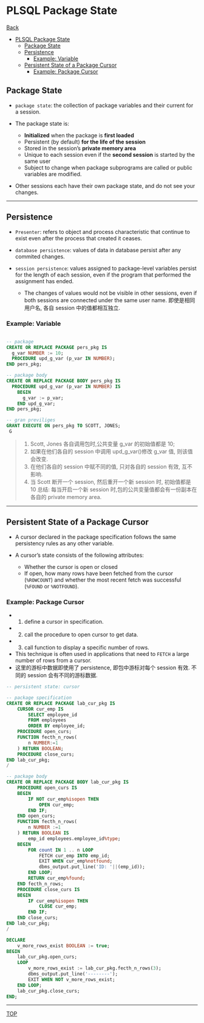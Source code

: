 # PLSQL Package State

[Back](../index.md)

- [PLSQL Package State](#plsql-package-state)
  - [Package State](#package-state)
  - [Persistence](#persistence)
    - [Example: Variable](#example-variable)
  - [Persistent State of a Package Cursor](#persistent-state-of-a-package-cursor)
    - [Example: Package Cursor](#example-package-cursor)

## Package State

- `package state`: the collection of package variables and their current for a session.

- The package state is:

  - **Initialized** when the package is **first loaded**
  - Persistent (by default) **for the life of the session**
  - Stored in the session’s **private memory area**
  - Unique to each session even if the **second session** is started by the same user
  - Subject to change when package subprograms are called or public variables are modified.

- Other sessions each have their own package state, and do not see your changes.

---

## Persistence

- `Presenter`: refers to object and process characteristic that continue to exist even after the process that created it ceases.

- `database persistence`: values of data in database persist after any commited changes.
- `session persistence`: values assigned to package-level variables persist for the length of each session, even if the program that performed the assignment has ended.

  - The changes of values would not be visible in other sessions, even if both sessions are connected under the same user name. 即使是相同用户名, 各自 session 中的值都相互独立.

### Example: Variable

```sql

-- package
CREATE OR REPLACE PACKAGE pers_pkg IS
  g_var NUMBER := 10;
  PROCEDURE upd_g_var (p_var IN NUMBER);
END pers_pkg;

-- package body
CREATE OR REPLACE PACKAGE BODY pers_pkg IS
  PROCEDURE upd_g_var (p_var IN NUMBER) IS
    BEGIN
      g_var := p_var;
    END upd_g_var;
END pers_pkg;

-- gran previliges
GRANT EXECUTE ON pers_pkg TO SCOTT, JONES;
 G
```

> 1.  Scott, Jones 各自调用包时,公共变量 g_var 的初始值都是 10;
> 2.  如果在他们各自的 session 中调用 upd_g_var()修改 g_var 值, 则该值会改变.
> 3.  在他们各自的 session 中赋不同的值, 只对各自的 session 有效, 互不影响.
> 4.  当 Scott 断开一个 session, 然后重开一个新 session 时, 初始值都是 10
>     总结: 每当开启一个新 session 时,包的公共变量值都会有一份副本在各自的 private memory area.

---

## Persistent State of a Package Cursor

- A cursor declared in the package specification follows the same persistency rules as any other variable.

- A cursor’s state consists of the following attributes:
  - Whether the cursor is open or closed
  - If open, how many rows have been fetched from the cursor (`%ROWCOUNT`) and whether the most recent fetch was successful (`%FOUND` or `%NOTFOUND`).

### Example: Package Cursor

- 1. define a cursor in specification.
- 2. call the procedure to open cursor to get data.
- 3. call function to display a specific number of rows.
- This technique is often used in applications that need to `FETCH` a large number of rows from a cursor.
- 这里的游标中数据即使用了 persistence, 即包中游标对每个 session 有效. 不同的 session 会有不同的游标数据.

```sql
-- persistent state: cursor

-- package specification
CREATE OR REPLACE PACKAGE lab_cur_pkg IS
    CURSOR cur_emp IS
        SELECT employee_id
        FROM employees
        ORDER BY employee_id;
    PROCEDURE open_curs;
    FUNCTION fecth_n_rows(
        n NUMBER:=1
    ) RETURN BOOLEAN;
    PROCEDURE close_curs;
END lab_cur_pkg;
/

-- package body
CREATE OR REPLACE PACKAGE BODY lab_cur_pkg IS
    PROCEDURE open_curs IS
    BEGIN
        IF NOT cur_emp%isopen THEN
            OPEN cur_emp;
        END IF;
    END open_curs;
    FUNCTION fecth_n_rows(
        n NUMBER :=1
    ) RETURN BOOLEAN IS
        emp_id employees.employee_id%type;
    BEGIN
        FOR count IN 1 .. n LOOP
            FETCH cur_emp INTO emp_id;
            EXIT WHEN cur_emp%notfound;
            dbms_output.put_line('ID: '||(emp_id));
        END LOOP;
        RETURN cur_emp%found;
    END fecth_n_rows;
    PROCEDURE close_curs IS
    BEGIN
        IF cur_emp%isopen THEN
            CLOSE cur_emp;
        END IF;
    END close_curs;
END lab_cur_pkg;
/

DECLARE
    v_more_rows_exist BOOLEAN := true;
BEGIN
    lab_cur_pkg.open_curs;
    LOOP
        v_more_rows_exist := lab_cur_pkg.fecth_n_rows(3);
        dbms_output.put_line('--------');
        EXIT WHEN NOT v_more_rows_exist;
    END LOOP;
    lab_cur_pkg.close_curs;
END;
```

---

[TOP](#plsql-package-state)
